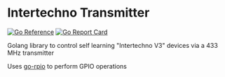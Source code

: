 # Intertechno Transmitter

[![Go Reference](https://pkg.go.dev/badge/github.com/tobiges/intertechno.svg)](https://pkg.go.dev/github.com/tobiges/intertechno)
[![Go Report Card](https://goreportcard.com/badge/github.com/tobiges/intertechno)](https://goreportcard.com/report/github.com/tobiges/intertechno)

Golang library to control self learning "Intertechno V3" devices via a 433 MHz transmitter

Uses [go-rpio](https://github.com/stianeikeland/go-rpio) to perform GPIO operations
